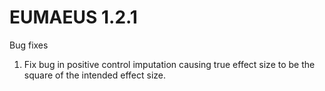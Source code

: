 EUMAEUS 1.2.1
=============

Bug fixes
1. Fix bug in positive control imputation causing true effect size to be the square of the intended effect size.
